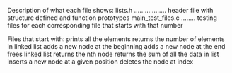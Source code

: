 Description of what each file shows:
lists.h .................. header file with structure defined and function prototypes main_test_files.c ........ testing files for each corresponding file that starts with that number

Files that start with:
prints all the elements
returns the number of elements in linked list
adds a new node at the beginning
adds a new node at the end
frees linked list
returns the nth node
returns the sum of all the data in list
inserts a new node at a given position
deletes the node at index
